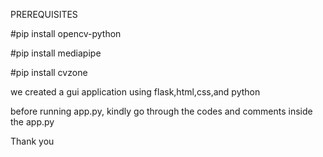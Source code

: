 PREREQUISITES

#pip install opencv-python

#pip install mediapipe

#pip install cvzone

we created a gui application using flask,html,css,and python

before running app.py, kindly go through the codes and comments inside the app.py

Thank you
